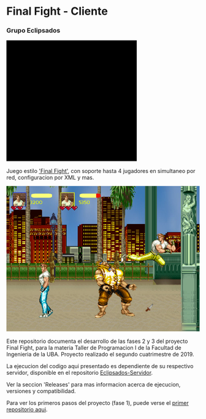 # Final Fight - Cliente
### Grupo Eclipsados
![eclipsados](./intro-eclipsados.gif)

Juego estilo ['Final Fight'](https://www.youtube.com/watch?v=KL22s0MPiA4), con soporte hasta 4 jugadores en simultaneo por red, configuracion por XML y mas.

![Final Fight](./screenshot.png)

Este repositorio documenta el desarrollo de las fases 2 y 3 del proyecto Final Fight, para la materia Taller de Programacion I de la Facultad de Ingenieria de la UBA. Proyecto realizado el segundo cuatrimestre de 2019.

La ejecucion del codigo aqui presentado es dependiente de su respectivo servidor, disponible en el repositorio [Eclipsados-Servidor](https://github.com/nachonitz/Eclipsados-Servidor).

Ver la seccion 'Releases' para mas informacion acerca de ejecucion, versiones y compatibilidad.

Para ver los primeros pasos del proyecto (fase 1), puede verse el [primer repositorio aqui](https://github.com/Franco-Giordano/FIUBA-TdP1-Eclipsados).
